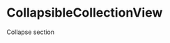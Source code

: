 # CollapsibleCollectionView
Collapse section

[](https://github.com/EnesKaraosman/CollapsibleCollectionView/blob/master/CollectionView/collapsible-demo.gif)
